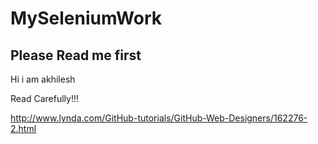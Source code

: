 # MySeleniumWork
## Please Read me first
Hi i am akhilesh

Read Carefully!!!

http://www.lynda.com/GitHub-tutorials/GitHub-Web-Designers/162276-2.html
